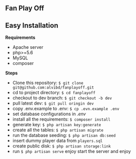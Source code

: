 Fan Play Off
-----------------

Easy Installation
-----------------
**Requirements**
- Apache server
- php>=5.6
- MySQL
- composer

**Steps**
- Clone this repository: `$ git clone git@github.com:alvibd/fanplayoff.git`
- cd to project directory: `$ cd fanplayoff`
- checkout to dev branch: `$ git checkout -b dev`
- pull latest dev: `$ git pull oringin dev`
- copy .env.example to .env: `$ cp .evn.example .env`
- set database configurations in _.env_
- install all the requirements: `$ composer install`
- generate key: `$ php artisan key:generate`
- create all the tables: `$ php artisan migrate`
- run the database seeding: `$ php artisan db:seed`
- insert dummy player data from `players.sql`
- create public disk: `$ php artisan storage:link`
- run `$ php artisan serve` enjoy start the server and enjoy